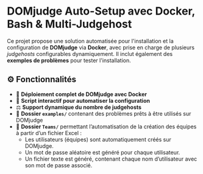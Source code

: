 # DOMjudge Auto-Setup avec Docker, Bash & Multi-Judgehost

Ce projet propose une solution automatisée pour l'installation et la configuration de **DOMjudge** via **Docker**, avec prise en charge de plusieurs *judgehosts* configurables dynamiquement. Il inclut également des **exemples de problèmes** pour tester l'installation.


## ⚙️ Fonctionnalités

- 🐳 **Déploiement complet de DOMjudge avec Docker**
- 🔁 **Script interactif pour automatiser la configuration**
- ⚖️ **Support dynamique du nombre de judgehosts**
- 📁 **Dossier `examples/`** contenant des problèmes prêts à être utilisés sur DOMjudge
- 👥 **Dossier `Teams/`** permettant l’automatisation de la création des équipes à partir d’un fichier Excel :
  - Les utilisateurs (équipes) sont automatiquement créés sur DOMjudge.
  - Un mot de passe aléatoire est généré pour chaque utilisateur.
  - Un fichier texte est généré, contenant chaque nom d’utilisateur avec son mot de passe associé.
